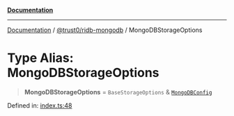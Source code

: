 [**Documentation**](../../../README.md)

***

[Documentation](../../../README.md) / [@trust0/ridb-mongodb](../README.md) / MongoDBStorageOptions

# Type Alias: MongoDBStorageOptions

> **MongoDBStorageOptions** = `BaseStorageOptions` & [`MongoDBConfig`](../interfaces/MongoDBConfig.md)

Defined in: [index.ts:48](https://github.com/trust0-project/RIDB/blob/03ec8397ac4b0e587e94b0dd24d9e2743c4513f0/packages/ridb-mongodb/src/index.ts#L48)
